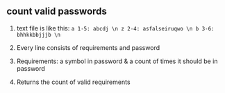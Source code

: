 ## count valid passwords

1. text file is like this:
   `a 1-5: abcdj \n z 2-4: asfalseiruqwo \n b 3-6: bhhkkbbjjjb \n`

2. Every line consists of requirements and password
3. Requirements: a symbol in password & a count of times it should be in password
4. Returns the count of valid requirements
